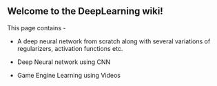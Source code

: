 
## Welcome to the DeepLearning wiki!

This page contains - 

- A deep neural network from scratch along with several variations of regularizers, activation functions etc.

- Deep Neural network using CNN

- Game Engine Learning using Videos

